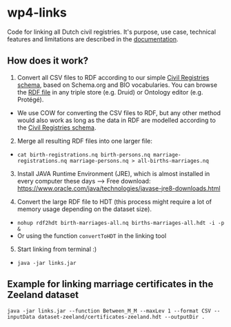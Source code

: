 # wp4-links

Code for linking all Dutch civil registries. It's purpose, use case, technical features and limitations are described in the <a href="https://github.com/CLARIAH/wp4-links/blob/master/documentation.md">documentation</a>.


## How does it work?
1. Convert all CSV files to RDF according to our simple [Civil Registries schema](assets/LINKS-schema.png), based on Schema.org and BIO vocabularies. You can browse the [RDF file](assets/LINKS-schema.ttl) in any triple store (e.g. Druid) or Ontology editor (e.g. Protégé).
  - We use COW for converting the CSV files to RDF, but any other method would also work as long as the data in RDF are modelled according to the  [Civil Registries schema](assets/LINKS-schema.png).

2. Merge all resulting RDF files into one larger file:
  - ```cat birth-registrations.nq birth-persons.nq marriage-registrations.nq marriage-persons.nq > all-births-marriages.nq```

3. Install JAVA Runtime Environment (JRE), which is almost installed in every computer these days
  --> Free download: https://www.oracle.com/java/technologies/javase-jre8-downloads.html

4. Convert the large RDF file to HDT (this process might require a lot of memory usage depending on the dataset size).
  - ```nohup rdf2hdt birth-marriages-all.nq births-marriages-all.hdt -i -p &```
  - Or using the function `convertToHDT` in the linking tool

5. Start linking from terminal :)
  - ```java -jar links.jar```

## Example for linking marriage certificates in the Zeeland dataset
```java -jar links.jar --function Between_M_M --maxLev 1 --format CSV --inputData dataset-zeeland/certificates-zeeland.hdt --outputDir .```
